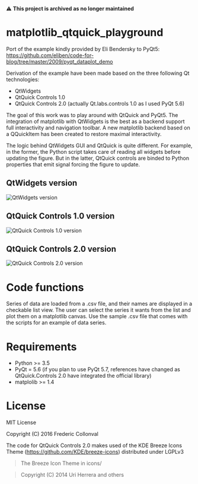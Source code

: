 :warning: **This project is archived as no longer maintained**

# matplotlib_qtquick_playground
Port of the example kindly provided by Eli Bendersky to PyQt5:
https://github.com/eliben/code-for-blog/tree/master/2009/pyqt_dataplot_demo

Derivation of the example have been made based on the three following Qt technologies:
- QtWidgets
- QtQuick Controls 1.0
- QtQuick Controls 2.0 (actually Qt.labs.controls 1.0 as I used PyQt 5.6)

The goal of this work was to play around with QtQuick and PyQt5. The integration of matplotlib with QtWidgets is the best
as a backend support full interactivity and navigation toolbar. A new matplotlib backend based on a QQuickItem has been
created to restore maximal interactivity.

The logic behind QtWidgets GUI and QtQuick is quite different. For example, in the former, the Python script takes care of
reading all widgets before updating the figure. But in the latter, QtQuick controls are binded to Python properties that 
emit signal forcing the figure to update.

## QtWidgets version

![QtWidgets version](./QtWidgets/QtWidgets_UI.PNG)

## QtQuick Controls 1.0 version

![QtQuick Controls 1.0 version](./QtQuick_controls_v1/QtQuickControls1.PNG)

## QtQuick Controls 2.0 version

![QtQuick Controls 2.0 version](./QtQuick_controls_v2/QtQuickControls2.PNG)

Code functions
==============

Series of data are loaded from a .csv file, and their names are
displayed in a checkable list view. The user can select the series
it wants from the list and plot them on a matplotlib canvas.
Use the sample .csv file that comes with the scripts for an example
of data series.

Requirements
============

* Python >= 3.5
* PyQt = 5.6 (if you plan to use PyQt 5.7, references have changed as QtQuick.Controls 2.0 have integrated the official library)
* matplolib >= 1.4

License
=======

MIT License

Copyright (C) 2016 Frederic Collonval

The code for QtQuick Controls 2.0 makes used of the KDE Breeze Icons Theme (https://github.com/KDE/breeze-icons) distributed under LGPLv3

> The Breeze Icon Theme in icons/

> Copyright (C) 2014 Uri Herrera and others
